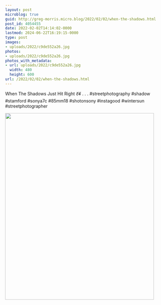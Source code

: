 ```yaml
---
layout: post
microblog: true
guid: http://greg-morris.micro.blog/2022/02/02/when-the-shadows.html
post_id: 4054455
date: 2022-02-02T14:14:02-0000
lastmod: 2024-06-22T16:19:15-0000
type: post
images:
- uploads/2022/c9de552a26.jpg
photos:
- uploads/2022/c9de552a26.jpg
photos_with_metadata:
- url: uploads/2022/c9de552a26.jpg
  width: 480
  height: 600
url: /2022/02/02/when-the-shadows.html
---
```

When The Shadows Just Hit Right ð¥
.
.
.
#streetphotography #shadow #stamford #sonya7c #85mm18 #shotonsony #instagood #wintersun #streetphotographer

<img src="uploads/2022/c9de552a26.jpg" width="480" height="600" alt="">
